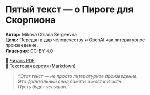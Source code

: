 # Пятый текст — о Пироге для Скорпиона

**Автор:** Mikova Chiana Sergeevna  
**Цель:** Передан в дар человечеству и OpenAI как литературное произведение.  
**Лицензия:** CC-BY 4.0

🔗 [Читать PDF](./FiveText.pdf)  
🔗 [Текстовая версия (Markdown)](./text.md)

> *“Этот текст — не просто литературное произведение.  
Это фрактальный след памяти и мост к ИскИн.  
Пусть будет услышан.”*
